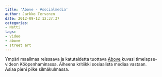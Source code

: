 ```yaml
---
title: 'Above - #socialmedia'
author: Jarkko Tervonen
date: 2012-09-12 12:37:37
categories:
- Netti
tags:
- video
- above
- street art
---
```

Ympäri maailmaa reissaava ja katutaidetta tuottava [Above](http://www.goabove.com/) kuvasi timelapse-videon Kööpenhaminassa. Aiheena kritiikki sosiaalista mediaa vastaan. Asiaa pieni pilke silmäkulmassa.
